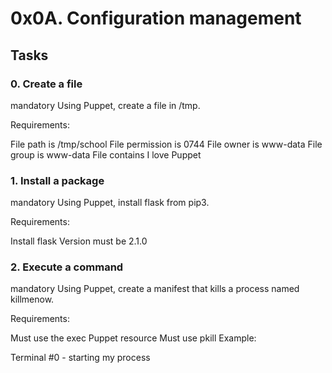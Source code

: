 # 0x0A. Configuration management

## Tasks
### 0. Create a file
mandatory
Using Puppet, create a file in /tmp.

Requirements:

File path is /tmp/school
File permission is 0744
File owner is www-data
File group is www-data
File contains I love Puppet

### 1. Install a package
mandatory
Using Puppet, install flask from pip3.

Requirements:

Install flask
Version must be 2.1.0

### 2. Execute a command
mandatory
Using Puppet, create a manifest that kills a process named killmenow.

Requirements:

Must use the exec Puppet resource
Must use pkill
Example:

Terminal #0 - starting my process
